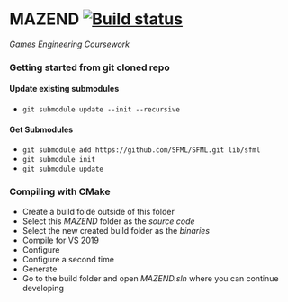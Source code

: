 # MAZEND [![Build status](https://ci.appveyor.com/api/projects/status/nlttqmmw9456ok42/branch/main?svg=true)](https://ci.appveyor.com/project/McPenquen/mazend/branch/main)
*Games Engineering Coursework*

### Getting started from git cloned repo
#### Update existing submodules
- `git submodule update --init --recursive`
#### Get Submodules
- `git submodule add https://github.com/SFML/SFML.git lib/sfml`
- `git submodule init`
- `git submodule update`

### Compiling with CMake
- Create a build folde outside of this folder
- Select this *MAZEND* folder as the *source code*
- Select the new created build folder as the *binaries*
- Compile for VS 2019
- Configure
- Configure a second time
- Generate
- Go to the build folder and open *MAZEND.sln* where you can continue developing
